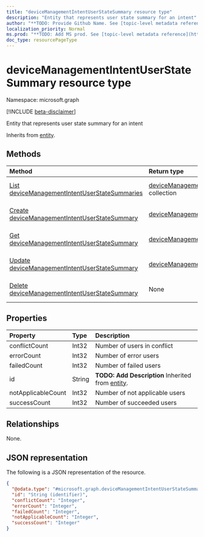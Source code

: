 ```yaml
---
title: "deviceManagementIntentUserStateSummary resource type"
description: "Entity that represents user state summary for an intent"
author: "**TODO: Provide Github Name. See [topic-level metadata reference](https://msgo.azurewebsites.net/add/document/guidelines/metadata.html#topic-level-metadata)**"
localization_priority: Normal
ms.prod: "**TODO: Add MS prod. See [topic-level metadata reference](https://msgo.azurewebsites.net/add/document/guidelines/metadata.html#topic-level-metadata)**"
doc_type: resourcePageType
---
```


# deviceManagementIntentUserStateSummary resource type

Namespace: microsoft.graph

[!INCLUDE [beta-disclaimer](../../includes/beta-disclaimer.md)]

Entity that represents user state summary for an intent


Inherits from [entity](../resources/entity.md).

## Methods
|Method|Return type|Description|
|:---|:---|:---|
|[List deviceManagementIntentUserStateSummaries](../api/devicemanagementintentuserstatesummary-list.md)|[deviceManagementIntentUserStateSummary](../resources/devicemanagementintentuserstatesummary.md) collection|Get a list of the [deviceManagementIntentUserStateSummary](../resources/devicemanagementintentuserstatesummary.md) objects and their properties.|
|[Create deviceManagementIntentUserStateSummary](../api/devicemanagementintentuserstatesummary-create.md)|[deviceManagementIntentUserStateSummary](../resources/devicemanagementintentuserstatesummary.md)|Create a new [deviceManagementIntentUserStateSummary](../resources/devicemanagementintentuserstatesummary.md) object.|
|[Get deviceManagementIntentUserStateSummary](../api/devicemanagementintentuserstatesummary-get.md)|[deviceManagementIntentUserStateSummary](../resources/devicemanagementintentuserstatesummary.md)|Read the properties and relationships of a [deviceManagementIntentUserStateSummary](../resources/devicemanagementintentuserstatesummary.md) object.|
|[Update deviceManagementIntentUserStateSummary](../api/devicemanagementintentuserstatesummary-update.md)|[deviceManagementIntentUserStateSummary](../resources/devicemanagementintentuserstatesummary.md)|Update the properties of a [deviceManagementIntentUserStateSummary](../resources/devicemanagementintentuserstatesummary.md) object.|
|[Delete deviceManagementIntentUserStateSummary](../api/devicemanagementintentuserstatesummary-delete.md)|None|Deletes a [deviceManagementIntentUserStateSummary](../resources/devicemanagementintentuserstatesummary.md) object.|

## Properties
|Property|Type|Description|
|:---|:---|:---|
|conflictCount|Int32|Number of users in conflict|
|errorCount|Int32|Number of error users|
|failedCount|Int32|Number of failed users|
|id|String|**TODO: Add Description** Inherited from [entity](../resources/entity.md).|
|notApplicableCount|Int32|Number of not applicable users|
|successCount|Int32|Number of succeeded users|

## Relationships
None.

## JSON representation
The following is a JSON representation of the resource.
<!-- {
  "blockType": "resource",
  "keyProperty": "id",
  "@odata.type": "microsoft.graph.deviceManagementIntentUserStateSummary",
  "baseType": "microsoft.graph.entity",
  "openType": false
}
-->
``` json
{
  "@odata.type": "#microsoft.graph.deviceManagementIntentUserStateSummary",
  "id": "String (identifier)",
  "conflictCount": "Integer",
  "errorCount": "Integer",
  "failedCount": "Integer",
  "notApplicableCount": "Integer",
  "successCount": "Integer"
}
```

